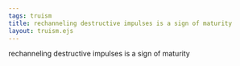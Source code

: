 ```yaml
---
tags: truism
title: rechanneling destructive impulses is a sign of maturity
layout: truism.ejs
---
```


rechanneling destructive impulses is a sign of maturity
